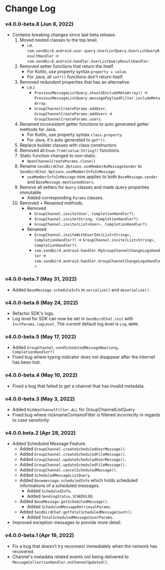 # Change Log

### v4.0.0-beta.8 (Jun 8, 2022)
- Contains breaking changes since last beta release.
  1. Moved nested classes to the top level.
      - i.e. `com.sendbird.android.user.query.UserListQuery.UserListQueryResultHandler` → `com.sendbird.android.handler.UserListQueryResultHandler`.
  2. Removed setter functions that return the itself.
      - For Kotlin, use property syntax `property = value`.
      - For Java, all `set*()` functions don't return itself.
  3. Removed redundant properties that has an alternative.
      - i.e.)
        - `PreviousMessageListQuery.shouldIncludeMetaArray()` &rarr; `PreviousMessageListQuery.messagePayloadFilter.includeMetaArray`.
        - `GroupChannelCreateParams.addUser`, `GroupChannelCreateParams.addUsers` &rarr; `GroupChannelCreateParams.users`.
  4. Renamed inconsistent getter functions to auto generated getter methods for Java.
      - For Kotlin, use property syntax `class.property`.
      - For Java, it's auto generated to `get*()`.
  5. Replace builder classes with class constructors
  6. Removed all `Enum.from(value:String?)` functions.
  7. Static function changed to non-static.
      - `OpenChannelCreateParams.clone()`
  8. Rename `SendbirdChat.Options.useMemberAsMessageSender` to `SendbirdChat.Options.useMemberInfoInMessage`.
      - `useMemberInfoInMessage` now applies to both `BaseMessage.sender` and `BaseMessage.mentionedUsers`.
  9. Remove all setters for `Query` classes and made query properties immutable.
      - Added corresponding `Params` classes.
  10. Removed + Renamed methods.
      - Removed
        - `GroupChannel.invite(User, CompletionHandler?)`.
        - `GroupChannel.invite(String, CompletionHandler?)`.
        - `GroupChannel.invite(List<User>, CompletionHandler?)`.
      - Renamed
        - `GroupChannel.inviteWithUserIds(List<String>, CompletionHandler?)` &rarr; `GroupChannel.invite(List<String>, CompletionHandler?)`.
        - `com.sendbird.android.handler.MyGroupChannelChangeLogsHandler` &rarr; `com.sendbird.android.handler.GroupChannelChangeLogsHandler`.

### v4.0.0-beta.7 (May 31, 2022)
- Added `BaseMessage.scheduleInfo` in `serialize()` and `deserialize()`.

### v4.0.0-beta.6 (May 24, 2022)
- Refactor SDK's logs. 
- Log level for SDK can now be set in `SendbirdChat.init` with `InitParams.logLevel`. The current default log level is `Log.WARN`.

### v4.0.0-beta.5 (May 17, 2022)
- Added `GroupChannel.sendScheduledMessageNow(Long, CompletionHandler?)`
- Fixed bug where typing indicator does not disappear after the internet has been lost.

### v4.0.0-beta.4 (May 10, 2022)
- Fixed a bug that failed to get a channel that has invalid metadata.

### v4.0.0-beta.3 (May 3, 2022)
- Added `HiddenChannelFilter.ALL` for GroupChannelListQuery
- Fixed bug where nicknameContainsFilter is filtered incorrectly in regards to case sensitivity

### v4.0.0.beta.2 (Apr 28, 2022)
- Added Scheduled Message Feature.
  - Added `GroupChannel.createScheduledUserMessage()`.
  - Added `GroupChannel.createScheduledFileMessage()`.
  - Added `GroupChannel.updateScheduledUserMessage()`.
  - Added `GroupChannel.updateScheduledFileMessage()`.
  - Added `GroupChannel.cancelScheduledMessage()`.
  - Added `ScheduledMessageListQuery`.
  - Added `Basemessage.scheduledInfo` which holds scheduled informations of a scheduled messages.
    - Added `ScheduledInfo`.
    - Added `SendingStatus.SCHEDULED`.
  - Added `BaseMessage.getScheduledMessage()`.
    - Added `ScheduledMessageRetrievalParams`.
  - Added `SendbirdChat.getTotalScheduledMessageCount()`.
    - Added `TotalScheduledMessageCountParams`.
- Improved exception messages to provide more detail.

### v4.0.0-beta.1 (Apr 19, 2022)
- Fix a bug that doesn't try reconnect immediately when the network has recovered.
- Channel's metadata related events not being delivered to `MessageCollectionHandler.onChannelUpdated()`.
